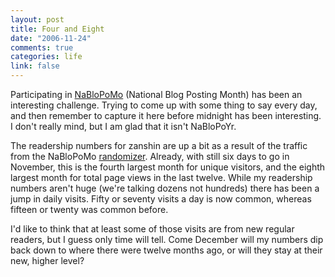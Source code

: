 ```yaml
--- 
layout: post
title: Four and Eight
date: "2006-11-24"
comments: true
categories: life
link: false
---
```

Participating in <a href="http://www.fussy.org/nablopomo.html" title="NaBloPoMo">NaBloPoMo</a> (National Blog Posting Month) has been an interesting challenge. Trying to come up with some thing to say every day, and then remember to capture it here before midnight has been interesting. I don't really mind, but I am glad that it isn't NaBloPoYr.

The readership numbers for zanshin are up a bit as a result of the traffic from the NaBloPoMo <a href="http://pinkelephants.org/nablopomo/randomizer.html">randomizer</a>. Already, with still six days to go in November, this is the fourth largest month for unique visitors, and the eighth largest month for total page views in the last twelve. While my readership numbers aren't huge (we're talking dozens not hundreds) there has been a jump in daily visits. Fifty or seventy visits a day is now common, whereas fifteen or twenty was common before.

I'd like to think that at least some of those visits are from new regular readers, but I guess only time will tell. Come December will my numbers dip back down to where there were twelve months ago, or will they stay at their new, higher level?
